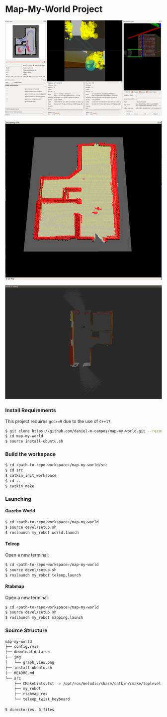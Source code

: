 # Map-My-World Project

![](img/global_loop.png)

![](img/occupancy_grid.png)

![](img/3D_map.png)


### Install Requirements
This project requires `gcc>=9` due to the use of `C++17`.
```sh
$ git clone https://github.com/daniel-m-campos/map-my-world.git --recurse-submodules
$ cd map-my-world
$ source install-ubuntu.sh
```

### Build the workspace
```sh
$ cd <path-to-repo-workspace>/map-my-world/src
$ cd src
$ catkin_init_workspace
$ cd ..
$ catkin_make
```

### Launching
#### Gazebo World
```sh
$ cd <path-to-repo-workspace>/map-my-world
$ source devel/setup.sh
$ roslaunch my_robot world.launch
```
#### Teleop
Open a new terminal:
```sh
$ cd <path-to-repo-workspace>/map-my-world
$ source devel/setup.sh
$ roslaunch my_robot teleop.launch
```
#### Rtabmap
Open a new terminal:
```sh
$ cd <path-to-repo-workspace>/map-my-world
$ source devel/setup.sh
$ roslaunch my_robot mapping.launch
```

### Source Structure
```sh
map-my-world
├── config.rviz
├── download_data.sh
├── img
│   └── graph_view.png
├── install-ubuntu.sh
├── README.md
└── src
    ├── CMakeLists.txt -> /opt/ros/melodic/share/catkin/cmake/toplevel.cmake
    ├── my_robot
    ├── rtabmap_ros
    └── teleop_twist_keyboard

5 directories, 6 files

```